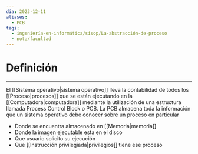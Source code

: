 ```yaml
---
dia: 2023-12-11
aliases:
  - PCB
tags:
  - ingeniería-en-informática/sisop/La-abstracción-de-proceso
  - nota/facultad
---
```

# Definición
---
El [[Sistema operativo|sistema operativo]] lleva la contabilidad de todos los [[Proceso|procesos]] que se están ejecutando en la [[Computadora|computadora]] mediante la utilización de una estructura llamada Process Control Block o PCB. La PCB almacena toda la información que un sistema operativo debe conocer sobre un proceso en particular 
* Donde se encuentra almacenado en [[Memoria|memoria]]
* Donde la imagen ejecutable esta en el disco
* Que usuario solicito su ejecución
* Que [[Instrucción privilegiada|privilegios]] tiene ese proceso